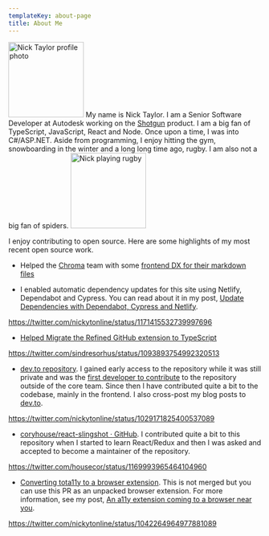```yaml
---
templateKey: about-page
title: About Me
---
```

<div><img src="/img/nick.jpg" width="150" height="150" alt="Nick Taylor profile photo" class="profile-photo" /> My name is Nick Taylor. I am a Senior Software Developer at Autodesk working on the <a href="https://www.shotgunsoftware.com" title="Shotgun">Shotgun</a> product. I am a big fan of TypeScript, JavaScript, React and Node. Once upon a time, I was into C#/ASP.NET. Aside from programming, I enjoy hitting the gym, snowboarding in the winter and a long long time ago, rugby. I am also not a big fan of spiders. <img src="/img/nick-rugby.jpg" alt="Nick playing rugby" width="150" height="150" class="sports-photo" /></div>

I enjoy contributing to open source. Here are some highlights of my most recent open source work.

- Helped the [Chroma](https://hichroma.com) team with some [frontend DX for their markdown files](https://github.com/chromaui/learnstorybook.com/pull/181)

- I enabled automatic dependency updates for this site using Netlify, Dependabot and Cypress. You can read about it in my post, [Update Dependencies with Dependabot, Cypress and Netlify](https://www.iamdeveloper.com/blog/2019-08-15-update-dependencies-with-dependabot-cypress-and-netlify/).

https://twitter.com/nickytonline/status/1171415532739997696

- [Helped Migrate the Refined GitHub extension to TypeScript](https://github.com/sindresorhus/refined-github/commits?author=nickytonline)

https://twitter.com/sindresorhus/status/1093893754992320513

- [dev.to repository](https://github.com/thepracticaldev/dev.to/commits?author=nickytonline). I gained early access to the repository while it was still private and was the [first developer to contribute](https://dev.to/jess/dev-monthly-report--march-2018-579p) to the repository outside of the core team. Since then I have contributed quite a bit to the codebase, mainly in the frontend. I also cross-post my blog posts to [dev.to](https://dev.to/nickytonline).

https://twitter.com/nickytonline/status/1029171825400537089

- [coryhouse/react-slingshot · GitHub](https://github.com/coryhouse/react-slingshot/commits?author=nickytonline). I contributed quite a bit to this repository when I started to learn React/Redux and then I was asked and accepted to become a maintainer of the repository.

https://twitter.com/housecor/status/1169993965464104960

- [Converting tota11y to a browser extension](https://github.com/Khan/tota11y/pull/131). This is not merged but you can use this PR as an unpacked browser extension. For more information, see my post, [An a11y extension coming to a browser near you](https://www.iamdeveloper.com/blog/2019-03-31-an-a11y-extension-coming-to-a-browser-near-you/).

https://twitter.com/nickytonline/status/1042264964977881089
